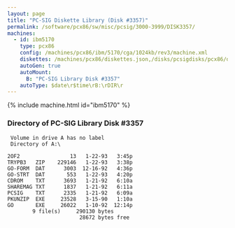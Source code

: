 ```yaml
---
layout: page
title: "PC-SIG Diskette Library (Disk #3357)"
permalink: /software/pcx86/sw/misc/pcsig/3000-3999/DISK3357/
machines:
  - id: ibm5170
    type: pcx86
    config: /machines/pcx86/ibm/5170/cga/1024kb/rev3/machine.xml
    diskettes: /machines/pcx86/diskettes.json,/disks/pcsigdisks/pcx86/diskettes.json
    autoGen: true
    autoMount:
      B: "PC-SIG Library Disk #3357"
    autoType: $date\r$time\rB:\rDIR\r
---
```


{% include machine.html id="ibm5170" %}

### Directory of PC-SIG Library Disk #3357

     Volume in drive A has no label
     Directory of A:\

    2OF2                13   1-22-93   3:45p
    TRYPB3   ZIP    229146   1-22-93   3:38p
    GO-FORM  DAT      3003  12-16-92   4:36p
    GO-STRT  DAT       553   1-22-93   4:20p
    CDROM    TXT      3693   1-21-92   6:10a
    SHAREMAG TXT      1837   1-21-92   6:11a
    PCSIG    TXT      2335   1-21-92   6:09a
    PKUNZIP  EXE     23528   3-15-90   1:10a
    GO       EXE     26022   1-10-92  12:14p
            9 file(s)     290130 bytes
                           28672 bytes free
